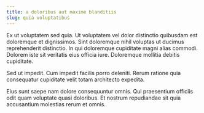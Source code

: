 ```yaml
---
title: a doloribus aut maxime blanditiis
slug: quia voluptatibus
---
```


Ex ut voluptatem sed quia. Ut voluptatem vel dolor distinctio quibusdam est doloremque et dignissimos. Sint doloremque nihil voluptas ut ducimus reprehenderit distinctio. In qui doloremque cupiditate magni alias commodi. Dolorem iste sit veritatis eius officia iure. Doloremque mollitia debitis cupiditate.

Sed ut impedit. Cum impedit facilis porro deleniti. Rerum ratione quia consequatur cupiditate velit totam architecto expedita.

Eius sunt saepe nam dolore consequuntur omnis. Qui praesentium officiis odit quam voluptate quasi doloribus. Et nostrum repudiandae sit quia accusantium molestias rerum et omnis.

